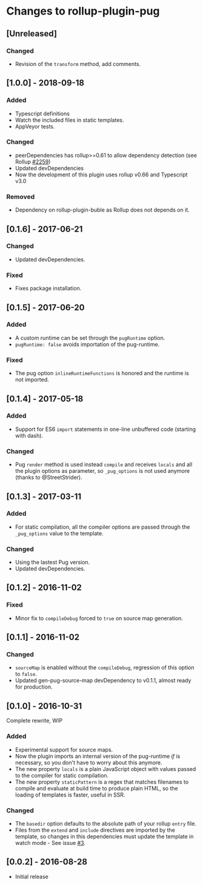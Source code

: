 # Changes to rollup-plugin-pug

## [Unreleased]

### Changed
- Revision of the `transform` method, add comments.

## [1.0.0] - 2018-09-18

### Added
- Typescript definitions
- Watch the included files in static templates.
- AppVeyor tests.

### Changed
- peerDependencies has rollup>=0.61 to allow dependency detection (see Rollup [#2259](https://github.com/rollup/rollup/pull/2259))
- Updated devDependencies
- Now the development of this plugin uses rollup v0.66 and Typescript v3.0

### Removed
- Dependency on rollup-plugin-buble as Rollup does not depends on it.

## [0.1.6] - 2017-06-21

### Changed
- Updated devDependencies.

### Fixed
- Fixes package installation.

## [0.1.5] - 2017-06-20

### Added
- A custom runtime can be set through the `pugRuntime` option.
- `pugRuntime: false` avoids importation of the pug-runtime.

### Fixed
- The pug option `inlineRuntimeFunctions` is honored and the runtime is not imported.

## [0.1.4] - 2017-05-18

### Added
- Support for ES6 `import` statements in one-line unbuffered code (starting with dash).

### Changed
- Pug `render` method is used instead `compile` and receives `locals` and all the plugin options as parameter, so `_pug_options` is not used anymore (thanks to @StreetStrider).

## [0.1.3] - 2017-03-11

### Added
- For static compilation, all the compiler options are passed through the `_pug_options` value to the template.

### Changed
- Using the lastest Pug version.
- Updated devDependencies.

## [0.1.2] - 2016-11-02

### Fixed
- Minor fix to `compileDebug` forced to `true` on source map generation.

## [0.1.1] - 2016-11-02

### Changed
- `sourceMap` is enabled without the `compileDebug`, regression of this option to `false`.
- Updated gen-pug-source-map devDependency to v0.1.1, almost ready for production.

## [0.1.0] - 2016-10-31

Complete rewrite, WIP

### Added
- Experimental support for source maps.
- Now the plugin imports an internal version of the pug-runtime *if* is necessary, so you don't have to worry about this anymore.
- The new property `locals` is a plain JavaScript object with values passed to the compiler for static compilation.
- The new property `staticPattern` is a regex that matches filenames to compile and evaluate at build time to produce plain HTML, so the loading of templates is faster, useful in SSR.

### Changed
- The `basedir` option defaults to the absolute path of your rollup `entry` file.
- Files from the `extend` and `include` directives are imported by the template, so changes in this dependencies must update the template in watch mode - See issue [#3](https://github.com/aMarCruz/rollup-plugin-pug/issues/3).

## [0.0.2] - 2016-08-28
- Initial release
